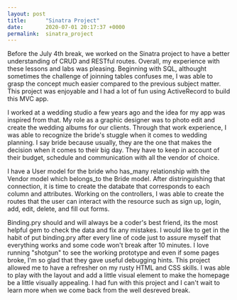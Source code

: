 ```yaml
---
layout: post
title:      "Sinatra Project"
date:       2020-07-01 20:17:37 +0000
permalink:  sinatra_project
---
```



Before the July 4th break, we worked on the Sinatra project to have a better understanding of CRUD and RESTful routes. Overall, my experience with these lessons and labs was pleasing. Beginning with SQL, althought sometimes the challenge of joinning tables confuses me, I was able to grasp the concept much easier compared to the previous subject matter. This project was enjoyable and I had a lot of fun using ActiveRecord to build this MVC app. 

I worked at a wedding studio a few years ago and the idea for my app was inspired from that. My role as a graphic designer was to photo edit and create the wedding albums for our clients. Through that work experience, I was able to recognize the bride's stuggle when it comes to wedding planning. I say bride because usually, they are the one that makes the decision when it comes to their big day. They have to keep in account of their budget, schedule and communication with all the vendor of choice. 

I have a User model for the bride who has_many relationship with the Vendor model which belongs_to the Bride model. After distringuishing that connection, it is time to create the databate that corresponds to each column and attributes. Working on the controllers, I was able to create the routes that the user can interact with the resource such as sign up, login, add, edit, delete, and fill out forms. 

Binding.pry should and will always be a coder's best friend, its the most helpful gem to check the data and fix any mistakes. I would like to get in the habit of put binding.pry after every line of code just to assure myself that everything works and some code won't break after 10 minutes. I love running "shotgun" to see the working prototype and even if some pages broke, I'm so glad that they gave useful debugging hints. This project allowed me to have a refresher on my rusty HTML and CSS skills. I was able to play with the layout and add a little visual element to make the homepage be a little visually appealing. I had fun with this project and I can't wait to learn more when we come back from the well desreved break.
